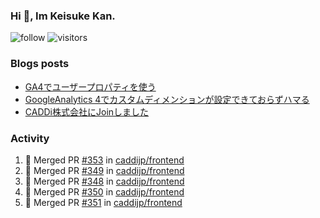 ### Hi 👋, Im Keisuke Kan.

<!--
**9renpoto/9renpoto** is a ✨ _special_ ✨ repository because its `README.md` (this file) appears on your GitHub profile.

Here are some ideas to get you started:

- 🔭 I’m currently working on ...
- 🌱 I’m currently learning ...
- 👯 I’m looking to collaborate on ...
- 🤔 I’m looking for help with ...
- 💬 Ask me about ...
- 📫 How to reach me: ...
- 😄 Pronouns: ...
- ⚡ Fun fact: ...
-->

![follow](https://img.shields.io/github/followers/9renpoto?label=Follow&style=social)
![visitors](https://komarev.com/ghpvc/?username=9renpoto&label=Profile%20views&color=0e75b6&style=flat)

### Blogs posts

<!-- BLOG-POST-LIST:START -->
- [GA4でユーザープロパティを使う](https://9renpoto.dev/2021/02/21/google-analytics-4-user-properties/)
- [GoogleAnalytics 4でカスタムディメンションが設定できておらずハマる](https://9renpoto.dev/2021/02/13/google-analytics-4/)
- [CADDi株式会社にJoinしました](https://9renpoto.dev/2020/12/05/join/)
<!-- BLOG-POST-LIST:END -->

### Activity

<!--START_SECTION:activity-->
1. 🎉 Merged PR [#353](https://github.com/caddijp/frontend/pull/353) in [caddijp/frontend](https://github.com/caddijp/frontend)
2. 🎉 Merged PR [#349](https://github.com/caddijp/frontend/pull/349) in [caddijp/frontend](https://github.com/caddijp/frontend)
3. 🎉 Merged PR [#348](https://github.com/caddijp/frontend/pull/348) in [caddijp/frontend](https://github.com/caddijp/frontend)
4. 🎉 Merged PR [#350](https://github.com/caddijp/frontend/pull/350) in [caddijp/frontend](https://github.com/caddijp/frontend)
5. 🎉 Merged PR [#351](https://github.com/caddijp/frontend/pull/351) in [caddijp/frontend](https://github.com/caddijp/frontend)
<!--END_SECTION:activity-->

<!--START_SECTION:waka-->
<!--END_SECTION:waka-->